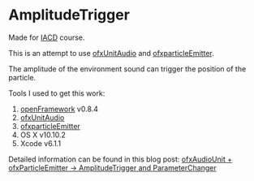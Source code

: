 # AmplitudeTrigger

Made for [IACD](http://golancourses.net/2015/) course. 

This is an attempt to use [ofxUnitAudio](https://github.com/admsyn/ofxAudioUnit) and [ofxparticleEmitter](https://github.com/sroske/ofxParticleEmitter). 

The amplitude of the environment sound can trigger the position of the particle.

Tools I used to get this work:

1. [openFramework](https://github.com/openframeworks/openFrameworks) v0.8.4
2. [ofxUnitAudio](https://github.com/admsyn/ofxAudioUnit)
3. [ofxparticleEmitter](https://github.com/sroske/ofxParticleEmitter)
4. OS X v10.10.2
5. Xcode v6.1.1

Detailed information can be found in this blog post: [ofxAudioUnit + ofxParticleEmitter -> AmplitudeTrigger and ParameterChanger](http://golancourses.net/2015/cl/02/07/ofxaudiounit-ofxparticleemitter-amplitudetrigger-and-parameterchanger/)
